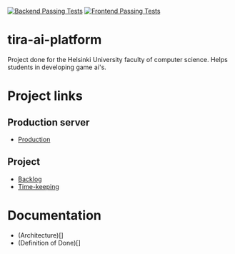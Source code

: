 [![Backend Passing Tests](https://github.com/game-ai-platform-team/tira-ai-platform/actions/workflows/ci_back.yml/badge.svg)](https://github.com/game-ai-platform-team/tira-ai-platform/actions/workflows/ci_back.yml)
[![Frontend Passing Tests](https://github.com/game-ai-platform-team/tira-ai-platform/actions/workflows/ci_front.yml/badge.svg)](https://github.com/game-ai-platform-team/tira-ai-platform/actions/workflows/ci_front.yml)

# tira-ai-platform
Project done for the Helsinki University faculty of computer science. Helps students in developing game ai's.

# Project links

## Production server

- [Production]()

## Project

- [Backlog](https://github.com/orgs/game-ai-platform-team/projects/1)
- [Time-keeping](https://helsinkifi-my.sharepoint.com/:x:/g/personal/mleikas_ad_helsinki_fi/EcSDh-sY4B9Ji-CwQr_Z3JoB1xxgMsUXg6KPWcFQH2K2Pg?e=6BJDtl)

# Documentation

- (Architecture)[]
- (Definition of Done)[]
